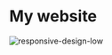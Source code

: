 # My website
![responsive-design-low](https://user-images.githubusercontent.com/76936712/159366716-c4e36208-61e9-4d46-a316-439fafc0bf3a.png)
